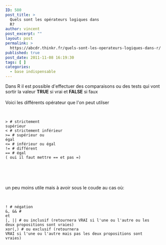 ```yaml
---
ID: 580
post_title: >
  Quels sont les opérateurs logiques dans
  R?
author: vincent
post_excerpt: ""
layout: post
permalink: >
  https://abcdr.thinkr.fr/quels-sont-les-operateurs-logiques-dans-r/
published: true
post_date: 2011-11-08 16:19:30
tags: [ ]
categories:
  - base indispensable
---
```

Dans R il est possible d'effectuer des comparaisons ou des tests qui vont sortir la valeur <strong>TRUE</strong> si vrai et <strong>FALSE</strong> si faux<br /><br />Voici les différents opérateur que l'on peut utilser<br /><br /> <pre><code><br />&gt; # strictement supérieur<br />&lt; # strictement inférieur<br />&gt;= # supérieur ou égal<br />&lt;= # inférieur ou égal<br />!= # différent<br />== # égal   ( oui il faut mettre == et pas =)<br /> </code></pre> <br /><br /><br />un peu moins utile mais à avoir sous le coude au cas où:<br /><br />  <pre><code><br />! # négation <br />&amp;, &amp;&amp; # et<br />|, || # ou inclusif (retournera VRAI si l'une ou l'autre ou les deux propositions sont vraies)<br />xor(,) # ou exclusif (retournera VRAI si l'une ou l'autre mais pas les deux propositions sont vraies)<br /> </code></pre>